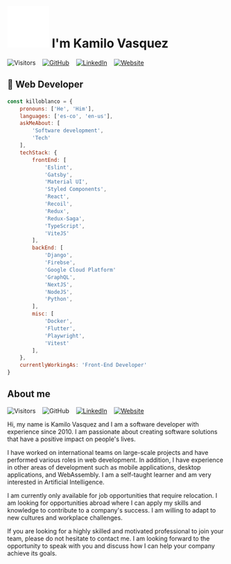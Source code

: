 # ![wave] I'm Kamilo Vasquez

![Visitors] &nbsp;&nbsp;
[![GitHub]](https://github.com/killoblanco?tab=followers) &nbsp;&nbsp;
[![LinkedIn]](https://www.linkedin.com/in/killoblanco/) &nbsp;&nbsp;
[![Website]](https://whois.kamilo.dev/)

## 🦄 Web Developer

```javascript
const killoblanco = {
    pronouns: ['He', 'Him'],
    languages: ['es-co', 'en-us'],
    askMeAbout: [
        'Software development',
        'Tech'
    ],
    techStack: {
        frontEnd: [
            'Eslint',
            'Gatsby',
            'Material UI',
            'Styled Components',
            'React',
            'Recoil',
            'Redux',
            'Redux-Saga',
            'TypeScript',
            'ViteJS'
        ],
        backEnd: [
            'Django',
            'Firebse',
            'Google Cloud Platform'
            'GraphQL',
            'NextJS',
            'NodeJS',
            'Python',
        ],
        misc: [
            'Docker',
            'Flutter',
            'Playwright',
            'Vitest'
        ],
    },
    currentlyWorkingAs: 'Front-End Developer'
}
```

## About me

![Visitors] &nbsp;&nbsp;
![GitHub] &nbsp;&nbsp;
[![LinkedIn]](https://www.linkedin.com/in/killoblanco/) &nbsp;&nbsp;
[![Website]](https://whois.kamilo.dev/)

Hi, my name is Kamilo Vasquez and I am a software developer with experience since 2010. I am passionate about creating software solutions that have a positive impact on people's lives.

I have worked on international teams on large-scale projects and have performed various roles in web development. In addition, I have experience in other areas of development such as mobile applications, desktop applications, and WebAssembly. I am a self-taught learner and am very interested in Artificial Intelligence.

I am currently only available for job opportunities that require relocation. I am looking for opportunities abroad where I can apply my skills and knowledge to contribute to a company's success. I am willing to adapt to new cultures and workplace challenges.

If you are looking for a highly skilled and motivated professional to join your team, please do not hesitate to contact me. I am looking forward to the opportunity to speak with you and discuss how I can help your company achieve its goals.

[visitors]: https://visitor-badge.laobi.icu/badge?page_id=killoblanco
[github]: https://img.shields.io/github/followers/killoblanco?style=social
[linkedin]: https://img.shields.io/badge/-Kamilo_Vasquez-blue?style=plastic&logo=Linkedin&logoColor=white&link=https://www.linkedin.com/in/killoblanco/
[website]: https://img.shields.io/badge/-Website-blue?style=plastic&logo=MicrosoftEdge&color=3277BC&link=https://whois.kamilo.dev/
[wave]: src/assets/wave.svg
